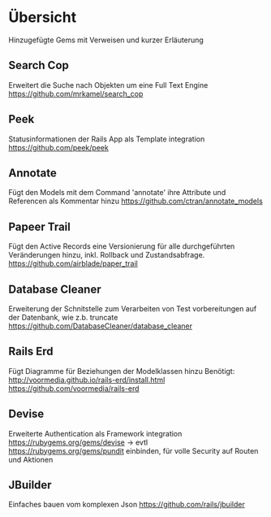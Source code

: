 # Übersicht

Hinzugefügte Gems mit Verweisen und kurzer Erläuterung

## Search Cop
Erweitert die Suche nach Objekten um eine Full Text Engine
https://github.com/mrkamel/search_cop

## Peek
Statusinformationen der Rails App als Template integration
https://github.com/peek/peek

## Annotate
Fügt den Models mit dem Command 'annotate' ihre Attribute und Referencen als Kommentar hinzu
https://github.com/ctran/annotate_models

## Papeer Trail
Fügt den Active Records eine Versionierung für alle durchgeführten Veränderungen hinzu, inkl. Rollback und Zustandsabfrage.
https://github.com/airblade/paper_trail

## Database Cleaner
Erweiterung der Schnitstelle zum Verarbeiten von Test vorbereitungen auf der Datenbank, wie z.b. truncate
https://github.com/DatabaseCleaner/database_cleaner

## Rails Erd
Fügt Diagramme für Beziehungen der Modelklassen hinzu
Benötigt: http://voormedia.github.io/rails-erd/install.html
https://github.com/voormedia/rails-erd

## Devise
Erweiterte Authentication als Framework integration
https://rubygems.org/gems/devise
-> evtl https://rubygems.org/gems/pundit einbinden, für volle Security auf Routen und Aktionen

## JBuilder
Einfaches bauen vom komplexen Json
https://github.com/rails/jbuilder
